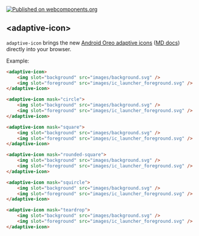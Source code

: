 [![Published on webcomponents.org](https://img.shields.io/badge/webcomponents.org-published-blue.svg?style=flat-square)](https://www.webcomponents.org/element/pupix/adaptive-icon)

## &lt;adaptive-icon&gt;

`adaptive-icon` brings the new [Android Oreo adaptive icons](https://developer.android.com/guide/practices/ui_guidelines/icon_design_adaptive.html) ([MD docs](https://material.io/guidelines/style/icons.html#icons-icons-for-android)) directly into your browser.

Example:

<!---
```
<custom-element-demo>
  <template>
    <script src="../webcomponentsjs/webcomponents-lite.js"></script>
    <script src="adaptive-icon.js"></script>

    <div id="container">
      <next-code-block></next-code-block>
    </div>
  </template>
</custom-element-demo>
```
-->
```html
<adaptive-icon>
    <img slot="background" src="images/background.svg" />
    <img slot="foreground" src="images/ic_launcher_foreground.svg" />
</adaptive-icon>

<adaptive-icon mask="circle">
    <img slot="background" src="images/background.svg" />
    <img slot="foreground" src="images/ic_launcher_foreground.svg" />
</adaptive-icon>

<adaptive-icon mask="square">
    <img slot="background" src="images/background.svg" />
    <img slot="foreground" src="images/ic_launcher_foreground.svg" />
</adaptive-icon>

<adaptive-icon mask="rounded-square">
    <img slot="background" src="images/background.svg" />
    <img slot="foreground" src="images/ic_launcher_foreground.svg" />
</adaptive-icon>

<adaptive-icon mask="squircle">
    <img slot="background" src="images/background.svg" />
    <img slot="foreground" src="images/ic_launcher_foreground.svg" />
</adaptive-icon>

<adaptive-icon mask="teardrop">
    <img slot="background" src="images/background.svg" />
    <img slot="foreground" src="images/ic_launcher_foreground.svg" />
</adaptive-icon>
```
